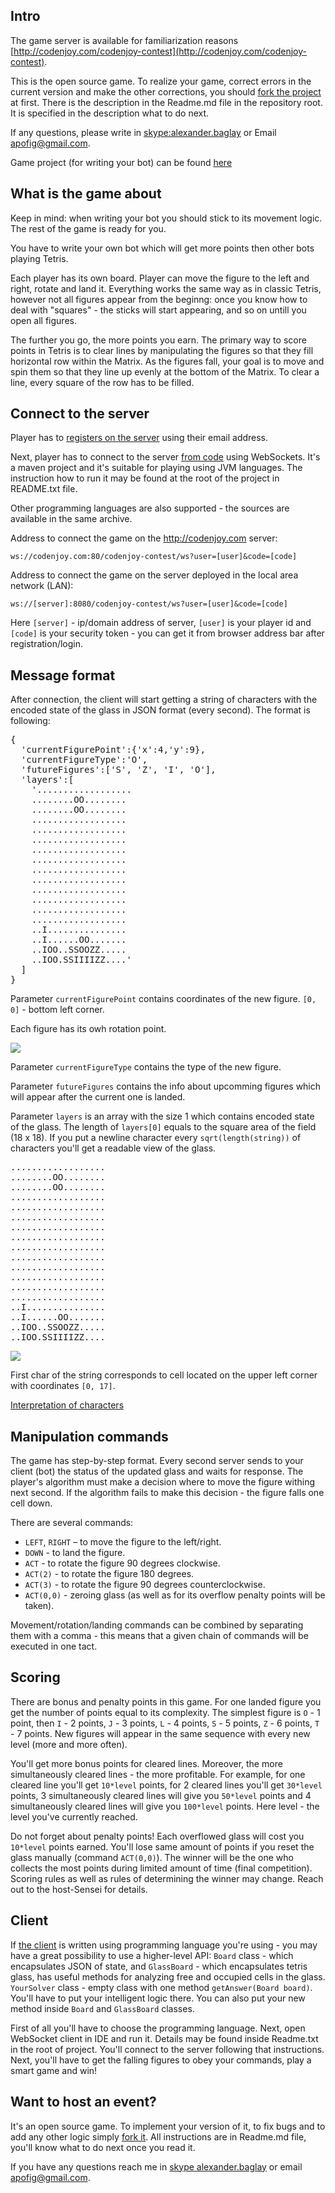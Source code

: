<meta charset="UTF-8">

## Intro

The game server is available for familiarization reasons
[http://codenjoy.com/codenjoy-contest](http://codenjoy.com/codenjoy-contest).

This is the open source game. To realize your game, correct errors in the current
version and make the other corrections, you should
[fork the project](https://github.com/codenjoyme/codenjoy) at first.
There is the description in the Readme.md file in the repository root.
It is specified in the description what to do next.

If any questions, please write in [skype:alexander.baglay](skype:alexander.baglay)
or Email [apofig@gmail.com](mailto:apofig@gmail.com).

Game project (for writing your bot) can be
found [here](../../../resources/tetris/user/clients.zip)

## What is the game about

Keep in mind: when writing your bot you should stick to its movement logic.
The rest of the game is ready for you.

You have to write your own bot which will get more points then other bots
playing Tetris.

Each player has its own board. Player can
move the figure to the left and right, rotate and land it.
Everything works the same way as in classic Tetris, however not all figures
appear from the beginng: once you know how to deal with "squares" -
the sticks will start appearing, and so on untill you open all figures.

The further you go, the more points you earn.
The primary way to score points in Tetris is to clear lines by manipulating
the figures so that they fill horizontal row within the Matrix. As the figures fall,
your goal is to move and spin them so that they line up evenly at the bottom of the Matrix.
To clear a line, every square of the row has to be filled.

## Connect to the server

Player has to [registers on the server](../../../register?gameName=tetris)
using their email address.

Next, player has to connect to the server [from code](../../../resources/tetris/user/clients.zip)
using WebSockets. It's a maven project and it's suitable for playing using JVM languages.
The instruction how to run it may be found at the root of the project in README.txt file.

Other programming languages are also supported - the sources are available in the same archive.

Address to connect the game on the http://codenjoy.com server:

`ws://codenjoy.com:80/codenjoy-contest/ws?user=[user]&code=[code]`

Address to connect the game on the server deployed in the local area network (LAN):

`ws://[server]:8080/codenjoy-contest/ws?user=[user]&code=[code]`

Here `[server]` - ip/domain address of server, `[user]` is your
player id and `[code]` is your security token - you can get
it from browser address bar after registration/login.

## Message format

After connection, the client will start getting a string of characters with
the encoded state of the glass in JSON format (every second).
The format is following:

<pre>{
  'currentFigurePoint':{'x':4,'y':9},
  'currentFigureType':'O',
  'futureFigures':['S', 'Z', 'I', 'O'],
  'layers':[
    '..................
    ........OO........
    ........OO........
    ..................
    ..................
    ..................
    ..................
    ..................
    ..................
    ..................
    ..................
    ..................
    ..................
    ..................
    ..I...............
    ..I......OO.......
    ..IOO..SSOOZZ.....
    ..IOO.SSIIIIZZ....'
  ]
}</pre>

Parameter `currentFigurePoint` contains coordinates of the new figure.
`[0, 0]` - bottom left corner.

Each figure has its owh rotation point.

![](img/rotate.png)

Parameter `currentFigureType` contains the type of the new figure.

Parameter `futureFigures` contains the info about upcomming figures
which will appear after the current one is landed.

Parameter `layers` is an array with the size 1 which contains encoded state of the glass.
The length of `layers[0]` equals to the square area of the field (18 x 18).
If you put a newline character every `sqrt(length(string))` of characters
you'll get a readable view of the glass.

<pre>..................
........OO........
........OO........
..................
..................
..................
..................
..................
..................
..................
..................
..................
..................
..................
..I...............
..I......OO.......
..IOO..SSOOZZ.....
..IOO.SSIIIIZZ....</pre>

![](img/glass.png)

First char of the string corresponds to cell located on the upper left
corner with coordinates `[0, 17]`.

[Interpretation of characters](elements.md)

## Manipulation commands

The game has step-by-step format. Every second server sends to your client (bot)
the status of the updated glass and waits for response.
The player's algorithm must make a decision where to move the figure withing next second.
If the algorithm fails to make this decision - the figure falls one cell down.

There are several commands: 

* `LEFT`, `RIGHT` – to move the figure to the left/right.
* `DOWN` - to land the figure.
* `ACT` - to rotate the figure 90 degrees clockwise.
* `ACT(2)` - to rotate the figure 180 degrees.
* `ACT(3)` - to rotate the figure 90 degrees counterclockwise.
* `ACT(0,0)` - zeroing glass (as well as for its overflow penalty points will be taken).

Movement/rotation/landing commands can be combined by separating them with a comma -
this means that a given chain of commands will be executed in one tact.

## Scoring

There are bonus and penalty points in this game.
For one landed figure you get the number of points equal to its complexity.
The simplest figure is `O` - 1 point, then `I` - 2 points,
`J` - 3 points, `L` - 4 points, `S` - 5 points, `Z` - 6 points, `T` - 7 points.
New figures will appear in the same sequence with every new level (more and more often).

You'll get more bonus points for cleared lines.
Moreover, the more simultaneously cleared lines - the more profitable.
For example, for one cleared line you'll get `10*level` points,
for 2 cleared lines you'll get `30*level` points,
3 simultaneously cleared lines will give you `50*level` points
and 4 simultaneously cleared lines will give you `100*level` points.
Here level - the level you've currently reached.

Do not forget about penalty points!
Each overflowed glass will cost you `10*level` points earned.
You'll lose same amount of points if you reset the glass manually (command `ACT(0,0)`).
The winner will be the one who collects the most points
during limited amount of time (final competition).
Scoring rules as well as rules of determining the winner may change.
Reach out to the host-Sensei for details.

## Client

If [the client](../../../resources/tetris/user/clients.zip)
is written using programming language you're using -
you may have a great possibility to use a higher-level API:
`Board` class - which encapsulates JSON of state,
and `GlassBoard` - which encapsulates tetris glass,
has useful methods for analyzing free and occupied cells in the glass.
`YourSolver` class - empty class with one method `getAnswer(Board board)`.
You'll have to put your intelligent logic there. You can also put
your new method inside `Board` and `GlassBoard` classes.

First of all you'll have to choose the programming language.
Next, open WebSocket client in IDE and run it.
Details may be found inside Readme.txt in the root of project.
You'll connect to the server following that instructions.
Next, you'll have to get the falling figures to obey your commands,
play a smart game and win!

## Want to host an event?

It's an open source game. To implement your version of it,
to fix bugs and to add any other logic simply
[fork it](https://github.com/codenjoyme/codenjoy).
All instructions are in Readme.md file, you'll know what to do next once you read it.

If you have any questions reach me in [skype alexander.baglay](skype:alexander.baglay)
or email [apofig@gmail.com](mailto:apofig@gmail.com).